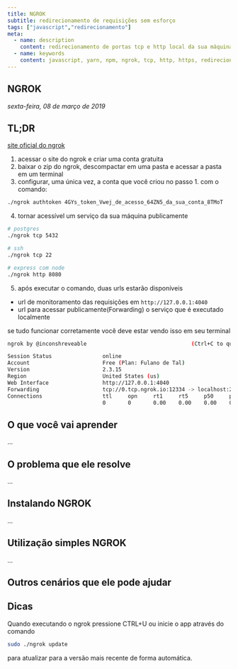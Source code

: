 ```yaml
---
title: NGROK
subtitle: redirecionamento de requisições sem esforço
tags: ["javascript","redirecionamento"]
meta:
  - name: description
    content: redirecionamento de portas tcp e http local da sua máquina para o mundo
  - name: keywords
    content: javascript, yarn, npm, ngrok, tcp, http, https, redirecionamento
---
```


## NGROK

<TagLinks />

*sexta-feira, 08 de março de 2019*

## TL;DR

[site oficial do ngrok](https://ngrok.com/)

1. acessar o site do ngrok e criar uma conta gratuita
2. baixar o zip do ngrok, descompactar em uma pasta e acessar a pasta em um terminal
3. configurar, uma única vez, a conta que você criou no passo 1. com o comando:

```bash
./ngrok authtoken 4GYs_token_Vwej_de_acesso_64ZN5_da_sua_conta_8TMoT
```

4. tornar acessível um serviço da sua máquina publicamente

```bash
# postgres
./ngrok tcp 5432

# ssh
./ngrok tcp 22

# express com node
./ngrok http 8080
```

5. após executar o comando, duas urls estarão disponíveis

- url de monitoramento das requisições em `http://127.0.0.1:4040`
- url para acessar publicamente(Forwarding) o serviço que é executado localmente

se tudo funcionar corretamente você deve estar vendo isso em seu terminal

```bash
ngrok by @inconshreveable                                 (Ctrl+C to quit)

Session Status                online
Account                       Free (Plan: Fulano de Tal)
Version                       2.3.15
Region                        United States (us)
Web Interface                 http://127.0.0.1:4040
Forwarding                    tcp://0.tcp.ngrok.io:12334 -> localhost:22
Connections                   ttl     opn     rt1     rt5     p50     p90
                              0       0       0.00    0.00    0.00    0.00
```

## O que você vai aprender

...

## O problema que ele resolve

...

## Instalando NGROK

...

## Utilização simples NGROK

...

## Outros cenários que ele pode ajudar

## Dicas

Quando executando o ngrok pressione CTRL+U ou inicie o app através do comando

```bash
sudo ./ngrok update
```

para atualizar para a versão mais recente de forma automática.
